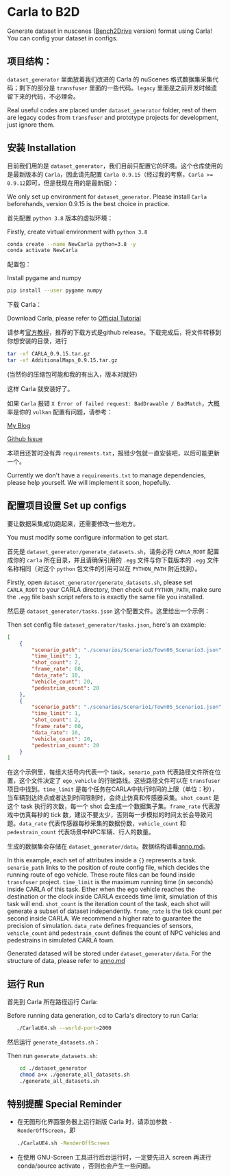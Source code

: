 # Carla to B2D
Generate dataset in nuscenes ([Bench2Drive](https://github.com/Thinklab-SJTU/Bench2Drive) version) format using Carla! You can config your dataset in configs.

## 项目结构：

`dataset_generator` 里面放着我们改进的 Carla 的 nuScenes 格式数据集采集代码；剩下的部分是 `transfuser` 里面的一些代码。`legacy` 里面是之前开发时候遗留下来的代码，不必理会。

Real useful codes are placed under `dataset_generator` folder, rest of them are legacy codes from `transfuser` and prototype projects for development, just ignore them.

## 安装 Installation

目前我们用的是 `dataset_generator`，我们目前只配置它的环境。这个仓库使用的是最新版本的 `Carla`，因此请先配置 `Carla 0.9.15`（经过我的考察，`Carla >= 0.9.12`即可，但是我现在用的是最新版）：

We only set up environment for `dataset_generator`. Please install `Carla` beforehands, version 0.9.15 is the best choice in practice.

首先配置 `python 3.8` 版本的虚拟环境：

Firstly, create virtual environment with `python 3.8`

```bash
conda create --name NewCarla python=3.8 -y
conda activate NewCarla
```

配置包：

Install pygame and numpy

```bash
pip install --user pygame numpy
```

下载 Carla：

Download Carla, please refer to [Official Tutorial](https://carla.readthedocs.io/en/0.9.15/start_quickstart/)

请参考[官方教程](https://carla.readthedocs.io/en/0.9.15/start_quickstart/)，推荐的下载方式是github release。下载完成后，将文件转移到你想安装的目录，进行

```bash
tar -xf CARLA_0.9.15.tar.gz
tar -xf AdditionalMaps_0.9.15.tar.gz
```

(当然你的压缩包可能和我的有出入，版本对就好)

这样 Carla 就安装好了。

如果 `Carla` 报错 `X Error of failed request: BadDrawable / BadMatch`，大概率是你的 `vulkan` 配置有问题，请参考：

[My Blog](https://meteorcollector.github.io/2024/01/carla-setup/)

[Github Issue](https://github.com/carla-simulator/carla/issues/2232)

本项目还暂时没有弄 `requirements.txt`，报错少包就一直安装吧，以后可能更新一个。

Currently we don't have a `requirements.txt` to manage dependencies, please help yourself. We will implement it soon, hopefully.

## 配置项目设置 Set up configs

要让数据采集成功跑起来，还需要修改一些地方。

You must modify some configure information to get start.

首先是 `dataset_generator/generate_datasets.sh`，请务必将 `CARLA_ROOT` 配置成你的 `carla` 所在目录，并且请确保引用的 `.egg` 文件与你下载版本的 `.egg` 文件名称相同（对这个 `python` 包文件的引用可以在 `PYTHON_PATH` 附近找到）。

Firstly, open `dataset_generator/generate_datasets.sh`, please set `CARLA_ROOT` to your CARLA directory, then check out `PYTHON_PATH`, make sure the `.egg` file bash script refers to is exactly the same file you installed.

然后是 `dataset_generator/tasks.json` 这个配置文件。这里给出一个示例：

Then set config file `dataset_generator/tasks.json`, here's an example:

```json
[
    {
        "scenario_path": "./scenarios/Scenario3/Town06_Scenario3.json",
        "time_limit": 1,
        "shot_count": 2,
        "frame_rate": 60,
        "data_rate": 10,
        "vehicle_count": 20,
        "pedestrian_count": 20
    },
    {
        "scenario_path": "./scenarios/Scenario1/Town05_Scenario1.json",
        "time_limit": 1,
        "shot_count": 2,
        "frame_rate": 60,
        "data_rate": 10,
        "vehicle_count": 20,
        "pedestrian_count": 20
    }
]
```

在这个示例里，每组大括号内代表一个 task，`senario_path` 代表路径文件所在位置，这个文件决定了 `ego_vehicle` 的行驶路线。这些路径文件可以在 `transfuser` 项目中找到。`time_limit` 是每个任务在CARLA中执行时间的上限（单位：秒），当车辆到达终点或者达到时间限制时，会终止仿真和传感器采集。`shot_count` 是这个 task 执行的次数，每一个 shot 会生成一个数据集子集。`frame_rate` 代表游戏中仿真每秒的 tick 数，建议不要太少，否则每一步模拟的时间太长会导致问题。`data_rate` 代表传感器每秒采集的数据份数，`vehicle_count` 和 `pedestrain_count` 代表场景中NPC车辆、行人的数量。

生成的数据集会存储在 `dataset_generator/data`。数据结构请看[anno.md](./anno.md)。

In this example, each set of attributes inside a `{}` represents a task. `senario_path` links to the position of route config file, which decides the running route of ego vehicle. These route files can be found inside `transfuser` project. `time_limit` is the maximum running time (in seconds) inside CARLA of this task. Either when the ego vehicle reaches the destination or the clock inside CARLA exceeds time limit, simulation of this task will end. `shot_count` is the iteration count of the task, each shot will generate a subset of dataset independently. `frame_rate` is the tick count per second inside CARLA. We recommend a higher rate to guarantee the precision of simulation. `data_rate` defines frequancies of sensors, `vehicle_count` and `pedestrain_count` defines the count of NPC vehicles and pedestrains in simulated CARLA town.

Generated datased will be stored under `dataset_generator/data`. For the structure of data, please refer to [anno.md](./anno.md)

## 运行 Run

首先到 Carla 所在路径运行 Carla:

Before running data generation, cd to Carla's directory to run Carla:

```bash
   ./CarlaUE4.sh --world-port=2000
```

然后运行 `generate_datasets.sh`：

Then run `generate_datasets.sh`:

```bash
    cd ./dataset_generator
    chmod a+x ./generate_all_datasets.sh
    ./generate_all_datasets.sh
```

## 特别提醒 Special Reminder

 - 在无图形化界面服务器上运行新版 Carla 时，请添加参数 `-RenderOffScreen`，即

   ```bash
   ./CarlaUE4.sh -RenderOffScreen
   ```
 
 - 在使用 GNU-Screen 工具进行后台运行时，一定要先进入 screen 再进行 conda/source activate ，否则也会产生一些问题。
